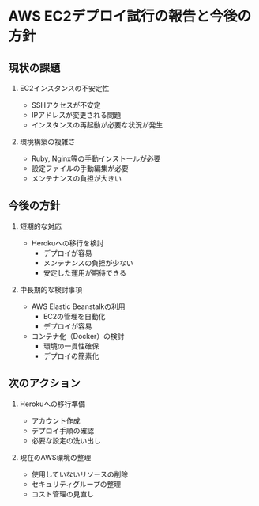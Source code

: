 # AWS EC2デプロイ試行の報告と今後の方針

## 現状の課題

1. EC2インスタンスの不安定性
   - SSHアクセスが不安定
   - IPアドレスが変更される問題
   - インスタンスの再起動が必要な状況が発生

2. 環境構築の複雑さ
   - Ruby, Nginx等の手動インストールが必要
   - 設定ファイルの手動編集が必要
   - メンテナンスの負担が大きい

## 今後の方針

1. 短期的な対応
   - Herokuへの移行を検討
     - デプロイが容易
     - メンテナンスの負担が少ない
     - 安定した運用が期待できる

2. 中長期的な検討事項
   - AWS Elastic Beanstalkの利用
     - EC2の管理を自動化
     - デプロイが容易
   - コンテナ化（Docker）の検討
     - 環境の一貫性確保
     - デプロイの簡素化

## 次のアクション

1. Herokuへの移行準備
   - アカウント作成
   - デプロイ手順の確認
   - 必要な設定の洗い出し

2. 現在のAWS環境の整理
   - 使用していないリソースの削除
   - セキュリティグループの整理
   - コスト管理の見直し
